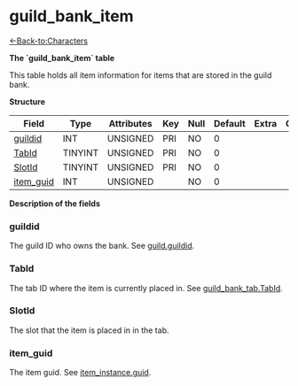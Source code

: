 # guild\_bank\_item

[<-Back-to:Characters](database-characters.md)

**The \`guild\_bank\_item\` table**

This table holds all item information for items that are stored in the guild bank.

**Structure**

| Field          | Type    | Attributes | Key | Null | Default | Extra | Comment |
| -------------- | ------- | ---------- | --- | ---- | ------- | ----- | ------- |
| [guildid][1]   | INT     | UNSIGNED   | PRI | NO   | 0       |       |         |
| [TabId][2]     | TINYINT | UNSIGNED   | PRI | NO   | 0       |       |         |
| [SlotId][3]    | TINYINT | UNSIGNED   | PRI | NO   | 0       |       |         |
| [item_guid][4] | INT     | UNSIGNED   |     | NO   | 0       |       |         |

[1]: #guildid
[2]: #tabid
[3]: #slotid
[4]: #itemguid

**Description of the fields**

### guildid

The guild ID who owns the bank. See [guild.guildid](guild#guildid).

### TabId

The tab ID where the item is currently placed in. See [guild\_bank\_tab.TabId](guild_bank_tab#tabid).

### SlotId

The slot that the item is placed in in the tab.

### item\_guid

The item guid. See [item\_instance.guid](item_instance#guid).
